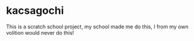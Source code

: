 # kacsagochi
This is a scratch school project, my school made me do this, I from my own volition would never do this!
